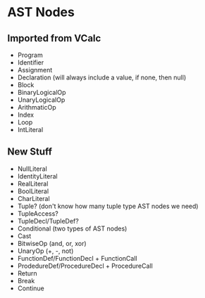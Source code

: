 # AST Nodes

## Imported from VCalc
- Program
- Identifier
- Assignment
- Declaration (will always include a value, if none, then null)
- Block
- BinaryLogicalOp
- UnaryLogicalOp
- ArithmaticOp
- Index
- Loop
- IntLiteral


## New Stuff
- NullLiteral
- IdentityLiteral
- RealLiteral
- BoolLiteral
- CharLiteral
- Tuple? (don't know how many tuple type AST nodes we need)
- TupleAccess?
- TupleDecl/TupleDef?
- Conditional (two types of AST nodes)
- Cast
- BitwiseOp (and, or, xor)
- UnaryOp (+, -, not)
- FunctionDef/FunctionDecl + FunctionCall
- ProdedureDef/ProcedureDecl + ProcedureCall
- Return
- Break
- Continue
